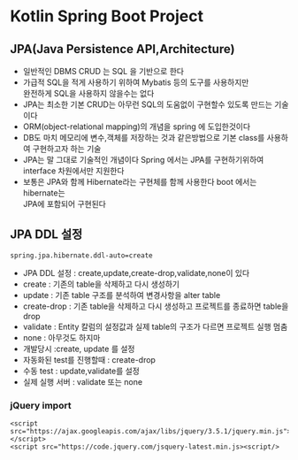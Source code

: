# Kotlin Spring Boot Project  

## JPA(Java Persistence API,Architecture)  
* 일반적인 DBMS CRUD 는 SQL 을 기반으로 한다
* 가급적 SQL을 적게 사용하기 위하여 Mybatis 등의 도구를 사용하지만  
완전하게 SQL을 사용하지 않을수는 없다
* JPA는 최소한 기본 CRUD는 아무런 SQL의 도움없이 구현할수 있도록 만드는 기술이다
* ORM(object-relational mapping)의 개념을 spring 에 도입한것이다
* DB도 마치 메모리에 변수,객체를 저장하는 것과 같은방법으로
기본 class를 사용하여 구현하고자 하는 기술
* JPA는 말 그대로 기술적인 개념이다 Spring 에서는 JPA를 구현하기위하여
interface 차원에서만 지원한다  
* 보통은 JPA와 함께 Hibernate라는 구현체를 함께 사용한다 boot 에서는 hibernate는  
JPA에 포함되어 구현된다

## JPA DDL 설정

    spring.jpa.hibernate.ddl-auto=create
* JPA DDL 설정 : create,update,create-drop,validate,none이 있다
* create : 기존의 table을 삭제하고 다시 생성하기
* update : 기존 table 구조를 분석하여 변경사항을 alter table
* create-drop : 기존 table을 삭제하고 다시 생성하고
    프로젝트를 종료하면 table을 drop
* validate : Entity 칼럼의 설정값과 실제 table의 구조가 다르면 프로젝트 실행 멈춤
* none : 아무것도 하지마
* 개발당시 :create, update 를 설정
* 자동화된 test를 진행할때 : create-drop
* 수동 test : update,validate를 설정
* 실제 실행 서버 : validate 또는 none

### jQuery import  
    <script src="https://ajax.googleapis.com/ajax/libs/jquery/3.5.1/jquery.min.js"></script>
    <script src="https://code.jquery.com/jsquery-latest.min.js><script/>

